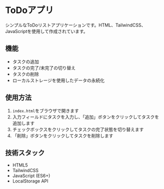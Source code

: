 # ToDoアプリ

シンプルなToDoリストアプリケーションです。HTML、TailwindCSS、JavaScriptを使用して作成されています。

## 機能

- タスクの追加
- タスクの完了/未完了の切り替え
- タスクの削除
- ローカルストレージを使用したデータの永続化

## 使用方法

1. `index.html`をブラウザで開きます
2. 入力フィールドにタスクを入力し、「追加」ボタンをクリックしてタスクを追加します
3. チェックボックスをクリックしてタスクの完了状態を切り替えます
4. 「削除」ボタンをクリックしてタスクを削除します

## 技術スタック

- HTML5
- TailwindCSS
- JavaScript (ES6+)
- LocalStorage API 
